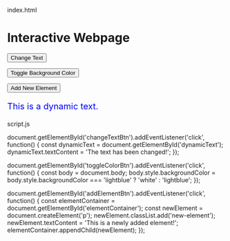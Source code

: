 index.html
 <!DOCTYPE html>
<html lang="en">
<head>
  <meta charset="UTF-8">
  <meta name="viewport" content="width=device-width, initial-scale=1.0">
  <title>Interactive Webpage</title>
  <style>
    .dynamic-text {
      font-size: 20px;
      color: blue;
    }
    .new-element {
      color: green;
      margin-top: 10px;
    }
  </style>
</head>
<body>
  <h1>Interactive Webpage</h1>

  <!-- Button to change text -->
  <button id="changeTextBtn">Change Text</button>

  <!-- Button to toggle background color -->
  <button id="toggleColorBtn">Toggle Background Color</button>

  <!-- Button to add a new element -->
  <button id="addElementBtn">Add New Element</button>

  <!-- Paragraph to change text content -->
  <p id="dynamicText" class="dynamic-text">This is a dynamic text.</p>

  <!-- Container to hold new elements -->
  <div id="elementContainer"></div>

  <script src="script.js"></script>
</body>
</html>

script.js

document.getElementById('changeTextBtn').addEventListener('click', function() {
  const dynamicText = document.getElementById('dynamicText');
  dynamicText.textContent = 'The text has been changed!';
});

document.getElementById('toggleColorBtn').addEventListener('click', function() {
  const body = document.body;
  body.style.backgroundColor = body.style.backgroundColor === 'lightblue' ? 'white' : 'lightblue';
});

document.getElementById('addElementBtn').addEventListener('click', function() {
  const elementContainer = document.getElementById('elementContainer');
  const newElement = document.createElement('p');
  newElement.classList.add('new-element');
  newElement.textContent = 'This is a newly added element!';
  elementContainer.appendChild(newElement);
});
